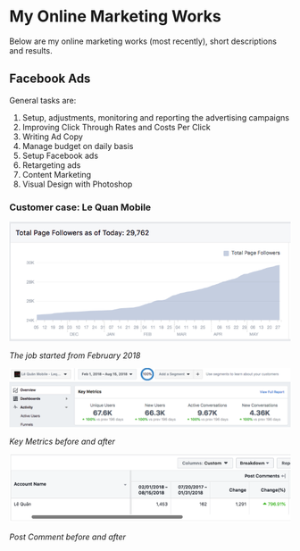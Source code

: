 # My Online Marketing Works

Below are my online marketing works (most recently), short descriptions and results. 


## Facebook Ads
General tasks are: 
1. Setup, adjustments, monitoring and reporting the advertising campaigns
2. Improving Click Through Rates and Costs Per Click
3. Writing Ad Copy
4. Manage budget on daily basis
5. Setup Facebook ads
6. Retargeting ads
7. Content Marketing
8. Visual Design with Photoshop

### Customer case: Le Quan Mobile 

![Like trend](https://raw.githubusercontent.com/vietdang7/Online-Marketing-Works/master/LeQuan_Likes.png)

_The job started from February 2018_

![Key Metrics](https://raw.githubusercontent.com/vietdang7/Online-Marketing-Works/master/LQ_Keymetrics.png)

_Key Metrics before and after_

![Post Comments](https://raw.githubusercontent.com/vietdang7/Online-Marketing-Works/master/LQ_PostComments.png)

_Post Comment before and after_
